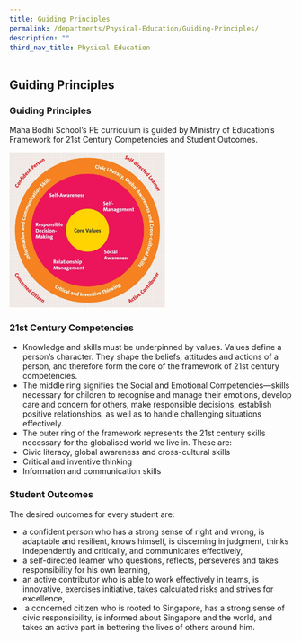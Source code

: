 ```yaml
---
title: Guiding Principles
permalink: /departments/Physical-Education/Guiding-Principles/
description: ""
third_nav_title: Physical Education
---
```

## Guiding Principles

### Guiding Principles

Maha Bodhi School’s PE curriculum is guided by Ministry of Education’s Framework for 21st Century Competencies and Student Outcomes.


<img style="width: 55%;" src="/images/swissroll.jpeg" /> 


### 21st Century Competencies

*   Knowledge and skills must be underpinned by values. Values define a person’s character. They shape the beliefs, attitudes and actions of a person, and therefore form the core of the framework of 21st century competencies.
*   The middle ring signifies the Social and Emotional Competencies—skills necessary for children to recognise and manage their emotions, develop care and concern for others, make responsible decisions, establish positive relationships, as well as to handle challenging situations effectively.
*   The outer ring of the framework represents the 21st century skills necessary for the globalised world we live in. These are:
*   Civic literacy, global awareness and cross-cultural skills
*   Critical and inventive thinking
*   Information and communication skills

### Student Outcomes


The desired outcomes for every student are:

*   a confident person who has a strong sense of right and wrong, is adaptable and resilient, knows himself, is discerning in judgment, thinks independently and critically, and communicates effectively,
*   a self-directed learner who questions, reflects, perseveres and takes responsibility for his own learning,
*   an active contributor who is able to work effectively in teams, is innovative, exercises initiative, takes calculated risks and strives for excellence,
*    a concerned citizen who is rooted to Singapore, has a strong sense of civic responsibility, is informed about Singapore and the world, and takes an active part in bettering the lives of others around him.